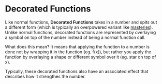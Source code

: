 # Decorated Functions
Like normal functions, **Decorated Functions** takes in a number and spits out a different form (which is typically an overpowered variant like [masteries](./sequences.md)). Unlike normal functions, decorated functions are represented by overlaying a symbol on top of the number instead of being a normal function call.

What does this mean? It means that applying the function to a number is done not by wrapping it in the function (eg. f(x)), but rather you apply the function by overlaying a shape or different symbol over it (eg. star on top of x).

Typically, these decorated functions also have an associated effect that describes how it strengthes the number.

